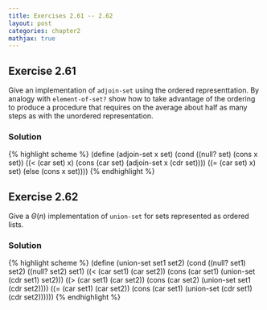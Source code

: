 ```yaml
---
title: Exercises 2.61 -- 2.62
layout: post
categories: chapter2
mathjax: true
---
```


<a name="Ex2.61"> </a>

## Exercise 2.61

Give an implementation of `adjoin-set` using the ordered
representtation. By analogy with `element-of-set?` show how to take
advantage of the ordering to produce a procedure that requires on the
average about half as many steps as with the unordered representation.

### Solution

{% highlight scheme %}
(define (adjoin-set x set)
  (cond ((null? set) (cons x set))
        ((< (car set) x) (cons (car set) (adjoin-set x (cdr set))))
        ((= (car set) x) set)
        (else (cons x set))))
{% endhighlight %}

<a name="Ex2.62"> </a>

## Exercise 2.62

Give a $\Theta(n)$ implementation of `union-set` for sets represented
as ordered lists.

### Solution

{% highlight scheme %}
(define (union-set set1 set2)
  (cond ((null? set1) set2)
        ((null? set2) set1)
        ((< (car set1) (car set2))
         (cons (car set1) (union-set (cdr set1) set2)))
        ((> (car set1) (car set2))
         (cons (car set2) (union-set set1 (cdr set2))))
        ((= (car set1) (car set2))
         (cons (car set1) (union-set (cdr set1) (cdr set2))))))
{% endhighlight %}

